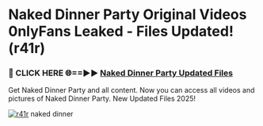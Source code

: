 # Naked Dinner Party Original Videos 0nlyFans Leaked - Files Updated! (r41r)

<h3>🔴 CLICK HERE 🌐==►► <a href="https://tinyurl.com/up5wt9bj" rel="nofollow">Naked Dinner Party Updated Files</a></h3>

Get Naked Dinner Party and all content. Now you can access all videos and pictures of Naked Dinner Party. New Updated Files 2025!

[![r41r](https://i.imgur.com/ABiUzMV.gif)](https://tinyurl.com/up5wt9bj)
naked dinner